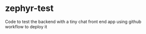 # zephyr-test
Code to test the backend with a tiny chat front end app using github workflow to deploy it
